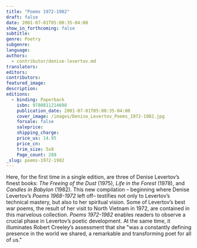 ```yaml
---
title: "Poems 1972-1982"
draft: false
date: 2001-07-01T05:00:35-04:00
show_in_forthcoming: false
subtitle:
genre: Poetry
subgenre:
language:
authors:
  - contributor/denise-levertov.md
translators:
editors:
contributors:
featured_image:
description:
editions:
  - binding: Paperback
    isbn: 9780811214698
    publication_date: 2001-07-01T05:00:35-04:00
    cover_image: /images/Denise_Levertov_Poems_1972-1982.jpg
    forsale: false
    saleprice:
    shipping_charge:
    price_us: 14.95
    price_cn:
    trim_size: 5x8
    Page_count: 288
_slug: poems-1972-1982
---
```


Here, for the first time in a single edition, are three of Denise Levertov’s finest books: _The Freeing of the Dust_ (1975), _Life in the Forest_ (1978), and _Candles in Babylon_ (1982). This new compilation – beginning where Denise Levertov’s _Poems 1968-1972_ left off– testifies not only to Levertov’s technical mastery, but also to her spiritual vision. Some of Levertov’s best war poems, the result of her visit to North Vietnam in 1972, are contained in this marvelous collection. _Poems 1972-1982_ enables readers to observe a crucial phase in Levertov’s poetic development. At the same time, it illuminates Robert Creeley’s assessment that she "was a constantly defining presence in the world we shared, a remarkable and transforming poet for all of us."

